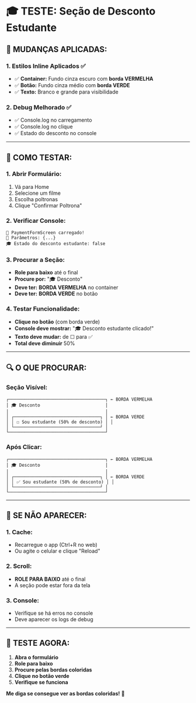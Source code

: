 # 🎓 TESTE: Seção de Desconto Estudante

## 🚨 **MUDANÇAS APLICADAS:**

### **1. Estilos Inline Aplicados** ✅
- ✅ **Container:** Fundo cinza escuro com **borda VERMELHA**
- ✅ **Botão:** Fundo cinza médio com **borda VERDE**
- ✅ **Texto:** Branco e grande para visibilidade

### **2. Debug Melhorado** ✅
- ✅ Console.log no carregamento
- ✅ Console.log no clique
- ✅ Estado do desconto no console

---

## 🎯 **COMO TESTAR:**

### **1. Abrir Formulário:**
1. Vá para Home
2. Selecione um filme
3. Escolha poltronas
4. Clique "Confirmar Poltrona"

### **2. Verificar Console:**
```
🎯 PaymentFormScreen carregado!
📱 Parâmetros: {...}
🎓 Estado do desconto estudante: false
```

### **3. Procurar a Seção:**
- **Role para baixo** até o final
- **Procure por:** "🎓 Desconto"
- **Deve ter:** **BORDA VERMELHA** no container
- **Deve ter:** **BORDA VERDE** no botão

### **4. Testar Funcionalidade:**
- **Clique no botão** (com borda verde)
- **Console deve mostrar:** "🎓 Desconto estudante clicado!"
- **Texto deve mudar:** de ☐ para ✅
- **Total deve diminuir** 50%

---

## 🔍 **O QUE PROCURAR:**

### **Seção Visível:**
```
┌─────────────────────────────────────┐ ← BORDA VERMELHA
│ 🎓 Desconto                         │
│                                     │
│ ┌─────────────────────────────────┐ │ ← BORDA VERDE
│ │ ☐ Sou estudante (50% de desconto) │ │
│ └─────────────────────────────────┘ │
└─────────────────────────────────────┘
```

### **Após Clicar:**
```
┌─────────────────────────────────────┐ ← BORDA VERMELHA
│ 🎓 Desconto                         │
│                                     │
│ ┌─────────────────────────────────┐ │ ← BORDA VERDE
│ │ ✅ Sou estudante (50% de desconto) │ │
│ └─────────────────────────────────┘ │
└─────────────────────────────────────┘
```

---

## 🚨 **SE NÃO APARECER:**

### **1. Cache:**
- Recarregue o app (Ctrl+R no web)
- Ou agite o celular e clique "Reload"

### **2. Scroll:**
- **ROLE PARA BAIXO** até o final
- A seção pode estar fora da tela

### **3. Console:**
- Verifique se há erros no console
- Deve aparecer os logs de debug

---

## 📱 **TESTE AGORA:**

1. **Abra o formulário**
2. **Role para baixo**
3. **Procure pelas bordas coloridas**
4. **Clique no botão verde**
5. **Verifique se funciona**

**Me diga se consegue ver as bordas coloridas!** 🎨


